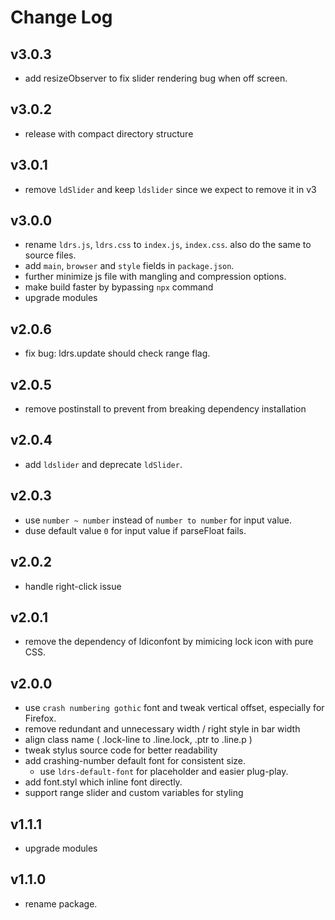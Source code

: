 # Change Log

## v3.0.3

 - add resizeObserver to fix slider rendering bug when off screen.


## v3.0.2

 - release with compact directory structure


## v3.0.1

 - remove `ldSlider` and keep `ldslider` since we expect to remove it in v3


## v3.0.0

 - rename `ldrs.js`, `ldrs.css` to `index.js`, `index.css`. also do the same to source files.
 - add `main`, `browser` and `style` fields in `package.json`.
 - further minimize js file with mangling and compression options.
 - make build faster by bypassing `npx` command
 - upgrade modules


## v2.0.6

 - fix bug: ldrs.update should check range flag.


## v2.0.5

 - remove postinstall to prevent from breaking dependency installation


## v2.0.4

 - add `ldslider` and deprecate `ldSlider`.


## v2.0.3

 - use `number ~ number` instead of `number to number` for input value.
 - duse default value `0` for input value if parseFloat fails.


## v2.0.2

 - handle right-click issue


## v2.0.1

 - remove the dependency of ldiconfont by mimicing lock icon with pure CSS.


## v2.0.0

 - use `crash numbering gothic` font and tweak vertical offset, especially for Firefox.
 - remove redundant and unnecessary width / right style in bar width
 - align class name ( .lock-line to .line.lock, .ptr to .line.p )
 - tweak stylus source code for better readability
 - add crashing-number default font for consistent size.
   - use `ldrs-default-font` for placeholder and easier plug-play.
 - add font.styl which inline font directly.
 - support range slider and custom variables for styling


## v1.1.1

 - upgrade modules


## v1.1.0

 - rename package.
